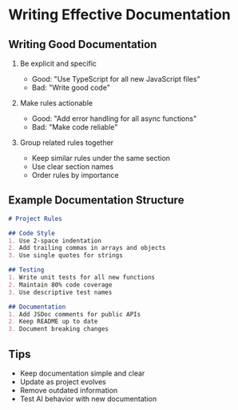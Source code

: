 # Writing Effective Documentation

## Writing Good Documentation

1. Be explicit and specific
   - Good: "Use TypeScript for all new JavaScript files"
   - Bad: "Write good code"

2. Make rules actionable
   - Good: "Add error handling for all async functions"
   - Bad: "Make code reliable"

3. Group related rules together
   - Keep similar rules under the same section
   - Use clear section names
   - Order rules by importance

## Example Documentation Structure

```markdown
# Project Rules

## Code Style
1. Use 2-space indentation
2. Add trailing commas in arrays and objects
3. Use single quotes for strings

## Testing
1. Write unit tests for all new functions
2. Maintain 80% code coverage
3. Use descriptive test names

## Documentation
1. Add JSDoc comments for public APIs
2. Keep README up to date
3. Document breaking changes
```

## Tips
- Keep documentation simple and clear
- Update as project evolves
- Remove outdated information
- Test AI behavior with new documentation
